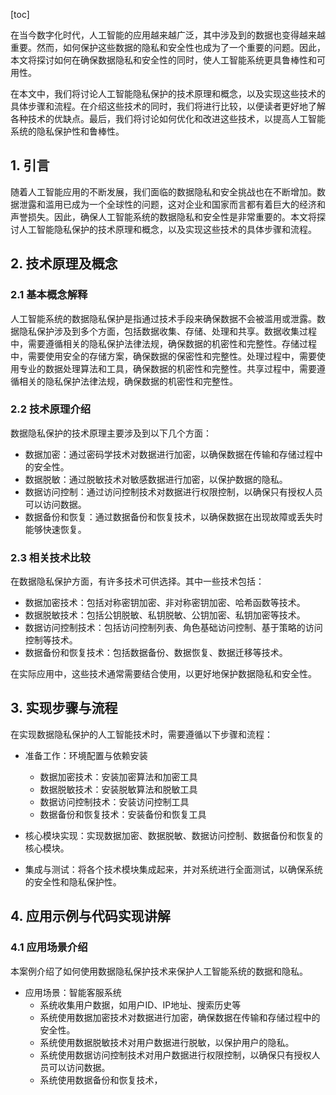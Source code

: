 
[toc]                    
                
                
在当今数字化时代，人工智能的应用越来越广泛，其中涉及到的数据也变得越来越重要。然而，如何保护这些数据的隐私和安全性也成为了一个重要的问题。因此，本文将探讨如何在确保数据隐私和安全性的同时，使人工智能系统更具鲁棒性和可用性。

在本文中，我们将讨论人工智能隐私保护的技术原理和概念，以及实现这些技术的具体步骤和流程。在介绍这些技术的同时，我们将进行比较，以便读者更好地了解各种技术的优缺点。最后，我们将讨论如何优化和改进这些技术，以提高人工智能系统的隐私保护性和鲁棒性。

## 1. 引言

随着人工智能应用的不断发展，我们面临的数据隐私和安全挑战也在不断增加。数据泄露和滥用已成为一个全球性的问题，这对企业和国家而言都有着巨大的经济和声誉损失。因此，确保人工智能系统的数据隐私和安全性是非常重要的。本文将探讨人工智能隐私保护的技术原理和概念，以及实现这些技术的具体步骤和流程。

## 2. 技术原理及概念

### 2.1 基本概念解释

人工智能系统的数据隐私保护是指通过技术手段来确保数据不会被滥用或泄露。数据隐私保护涉及到多个方面，包括数据收集、存储、处理和共享。数据收集过程中，需要遵循相关的隐私保护法律法规，确保数据的机密性和完整性。存储过程中，需要使用安全的存储方案，确保数据的保密性和完整性。处理过程中，需要使用专业的数据处理算法和工具，确保数据的机密性和完整性。共享过程中，需要遵循相关的隐私保护法律法规，确保数据的机密性和完整性。

### 2.2 技术原理介绍

数据隐私保护的技术原理主要涉及到以下几个方面：

- 数据加密：通过密码学技术对数据进行加密，以确保数据在传输和存储过程中的安全性。
- 数据脱敏：通过脱敏技术对敏感数据进行加密，以保护数据的隐私。
- 数据访问控制：通过访问控制技术对数据进行权限控制，以确保只有授权人员可以访问数据。
- 数据备份和恢复：通过数据备份和恢复技术，以确保数据在出现故障或丢失时能够快速恢复。

### 2.3 相关技术比较

在数据隐私保护方面，有许多技术可供选择。其中一些技术包括：

- 数据加密技术：包括对称密钥加密、非对称密钥加密、哈希函数等技术。
- 数据脱敏技术：包括公钥脱敏、私钥脱敏、公钥加密、私钥加密等技术。
- 数据访问控制技术：包括访问控制列表、角色基础访问控制、基于策略的访问控制等技术。
- 数据备份和恢复技术：包括数据备份、数据恢复、数据迁移等技术。

在实际应用中，这些技术通常需要结合使用，以更好地保护数据隐私和安全性。

## 3. 实现步骤与流程

在实现数据隐私保护的人工智能技术时，需要遵循以下步骤和流程：

- 准备工作：环境配置与依赖安装
   - 数据加密技术：安装加密算法和加密工具
   - 数据脱敏技术：安装脱敏算法和脱敏工具
   - 数据访问控制技术：安装访问控制工具
   - 数据备份和恢复技术：安装备份和恢复工具

- 核心模块实现：实现数据加密、数据脱敏、数据访问控制、数据备份和恢复的核心模块。

- 集成与测试：将各个技术模块集成起来，并对系统进行全面测试，以确保系统的安全性和隐私保护性。

## 4. 应用示例与代码实现讲解

### 4.1 应用场景介绍

本案例介绍了如何使用数据隐私保护技术来保护人工智能系统的数据和隐私。

- 应用场景：智能客服系统
   - 系统收集用户数据，如用户ID、IP地址、搜索历史等
   - 系统使用数据加密技术对数据进行加密，确保数据在传输和存储过程中的安全性。
   - 系统使用数据脱敏技术对用户数据进行脱敏，以保护用户的隐私。
   - 系统使用数据访问控制技术对用户数据进行权限控制，以确保只有授权人员可以访问数据。
   - 系统使用数据备份和恢复技术，

